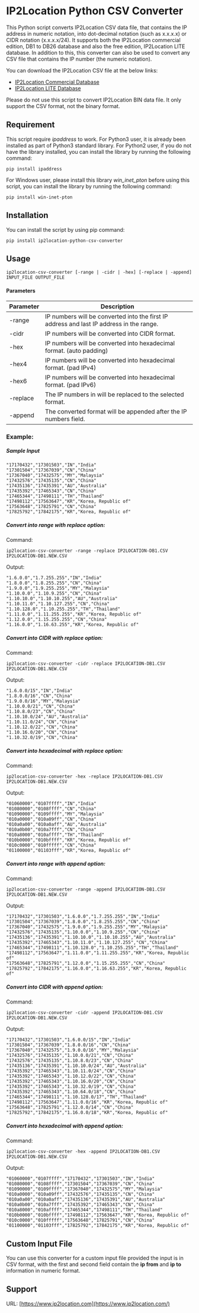 # IP2Location Python CSV Converter

This Python script converts IP2Location CSV data file, that contains the IP address in numeric notation, into dot-decimal notation (such as x.x.x.x) or CIDR notation (x.x.x.x/24). It supports both the IP2Location commercial edition, DB1 to DB26 database and also the free edition, IP2Location LITE database. In addition to this, this converter can also be used to convert any CSV file that contains the IP number (the numeric notation).

You can download the IP2Location CSV file at the below links:

- [IP2Location Commercial Database](https://www.ip2location.com/)
- [IP2Location LITE Database](https://lite.ip2location.com/)

Please do not use this script to convert IP2Location BIN data file. It only support the CSV format, not the binary format.

## Requirement

This script require *ipaddress* to work. For Python3 user, it is already been installed as part of Python3 standard library. For Python2 user, if you do not have the library installed, you can install the library by running the following command:

`pip install ipaddress`

For Windows user, please install this library *win_inet_pton* before using this script, you can install the library by running the following command:

`pip install win-inet-pton`

## Installation

You can install the script by using pip command:

`pip install ip2location-python-csv-converter`

## Usage

```
ip2location-csv-converter [-range | -cidr | -hex] [-replace | -append] INPUT_FILE OUTPUT_FILE
```

#### Parameters

| Parameter | Description                                                  |
| --------- | ------------------------------------------------------------ |
| -range    | IP numbers will be converted into the first IP address and last IP address in the range. |
| -cidr     | IP numbers will be converted into CIDR format.               |
| -hex      | IP numbers will be converted into hexadecimal format. (auto padding)        |
| -hex4     | IP numbers will be converted into hexadecimal format. (pad IPv4)        |
| -hex6     | IP numbers will be converted into hexadecimal format. (pad IPv6)        |
| -replace  | The IP numbers in will be replaced to the selected format.   |
| -append   | The converted format will be appended after the IP numbers field. |

### Example:

##### Sample Input

```
"17170432","17301503","IN","India"
"17301504","17367039","CN","China"
"17367040","17432575","MY","Malaysia"
"17432576","17435135","CN","China"
"17435136","17435391","AU","Australia"
"17435392","17465343","CN","China"
"17465344","17498111","TH","Thailand"
"17498112","17563647","KR","Korea, Republic of"
"17563648","17825791","CN","China"
"17825792","17842175","KR","Korea, Republic of"
```

##### Convert into range with replace option:

Command:

```
ip2location-csv-converter -range -replace IP2LOCATION-DB1.CSV IP2LOCATION-DB1.NEW.CSV
```

Output:

```
"1.6.0.0","1.7.255.255","IN","India"
"1.8.0.0","1.8.255.255","CN","China"
"1.9.0.0","1.9.255.255","MY","Malaysia"
"1.10.0.0","1.10.9.255","CN","China"
"1.10.10.0","1.10.10.255","AU","Australia"
"1.10.11.0","1.10.127.255","CN","China"
"1.10.128.0","1.10.255.255","TH","Thailand"
"1.11.0.0","1.11.255.255","KR","Korea, Republic of"
"1.12.0.0","1.15.255.255","CN","China"
"1.16.0.0","1.16.63.255","KR","Korea, Republic of"
```

##### Convert into CIDR with replace option:

Command:

```
ip2location-csv-converter -cidr -replace IP2LOCATION-DB1.CSV IP2LOCATION-DB1.NEW.CSV
```

Output:

```
"1.6.0.0/15","IN","India"
"1.8.0.0/16","CN","China"
"1.9.0.0/16","MY","Malaysia"
"1.10.0.0/21","CN","China"
"1.10.8.0/23","CN","China"
"1.10.10.0/24","AU","Australia"
"1.10.11.0/24","CN","China"
"1.10.12.0/22","CN","China"
"1.10.16.0/20","CN","China"
"1.10.32.0/19","CN","China"
```

##### Convert into hexadecimal with replace option:

Command:

```
ip2location-csv-converter -hex -replace IP2LOCATION-DB1.CSV IP2LOCATION-DB1.NEW.CSV
```

Output:

```
"01060000","0107ffff","IN","India"
"01080000","0108ffff","CN","China"
"01090000","0109ffff","MY","Malaysia"
"010a0000","010a09ff","CN","China"
"010a0a00","010a0aff","AU","Australia"
"010a0b00","010a7fff","CN","China"
"010a8000","010affff","TH","Thailand"
"010b0000","010bffff","KR","Korea, Republic of"
"010c0000","010fffff","CN","China"
"01100000","01103fff","KR","Korea, Republic of"
```

##### Convert into range with append option:

Command:

```
ip2location-csv-converter -range -append IP2LOCATION-DB1.CSV IP2LOCATION-DB1.NEW.CSV
```

Output:

```
"17170432","17301503","1.6.0.0","1.7.255.255","IN","India"
"17301504","17367039","1.8.0.0","1.8.255.255","CN","China"
"17367040","17432575","1.9.0.0","1.9.255.255","MY","Malaysia"
"17432576","17435135","1.10.0.0","1.10.9.255","CN","China"
"17435136","17435391","1.10.10.0","1.10.10.255","AU","Australia"
"17435392","17465343","1.10.11.0","1.10.127.255","CN","China"
"17465344","17498111","1.10.128.0","1.10.255.255","TH","Thailand"
"17498112","17563647","1.11.0.0","1.11.255.255","KR","Korea, Republic of"
"17563648","17825791","1.12.0.0","1.15.255.255","CN","China"
"17825792","17842175","1.16.0.0","1.16.63.255","KR","Korea, Republic of"
```

##### Convert into CIDR with append option:

Command:

```
ip2location-csv-converter -cidr -append IP2LOCATION-DB1.CSV IP2LOCATION-DB1.NEW.CSV
```

Output:

```
"17170432","17301503","1.6.0.0/15","IN","India"
"17301504","17367039","1.8.0.0/16","CN","China"
"17367040","17432575","1.9.0.0/16","MY","Malaysia"
"17432576","17435135","1.10.0.0/21","CN","China"
"17432576","17435135","1.10.8.0/23","CN","China"
"17435136","17435391","1.10.10.0/24","AU","Australia"
"17435392","17465343","1.10.11.0/24","CN","China"
"17435392","17465343","1.10.12.0/22","CN","China"
"17435392","17465343","1.10.16.0/20","CN","China"
"17435392","17465343","1.10.32.0/19","CN","China"
"17435392","17465343","1.10.64.0/18","CN","China"
"17465344","17498111","1.10.128.0/17","TH","Thailand"
"17498112","17563647","1.11.0.0/16","KR","Korea, Republic of"
"17563648","17825791","1.12.0.0/14","CN","China"
"17825792","17842175","1.16.0.0/18","KR","Korea, Republic of"
```

##### Convert into hexadecimal with append option:

Command:

```
ip2location-csv-converter -hex -append IP2LOCATION-DB1.CSV IP2LOCATION-DB1.NEW.CSV
```

Output:

```
"01060000","0107ffff","17170432","17301503","IN","India"
"01080000","0108ffff","17301504","17367039","CN","China"
"01090000","0109ffff","17367040","17432575","MY","Malaysia"
"010a0000","010a09ff","17432576","17435135","CN","China"
"010a0a00","010a0aff","17435136","17435391","AU","Australia"
"010a0b00","010a7fff","17435392","17465343","CN","China"
"010a8000","010affff","17465344","17498111","TH","Thailand"
"010b0000","010bffff","17498112","17563647","KR","Korea, Republic of"
"010c0000","010fffff","17563648","17825791","CN","China"
"01100000","01103fff","17825792","17842175","KR","Korea, Republic of"
```

## Custom Input File

You can use this converter for a custom input file provided the input is in CSV format, with the first and second field contain the **ip from** and **ip to** information in numeric format.

## Support

URL: [https://www.ip2location.com](https://www.ip2location.com/)

